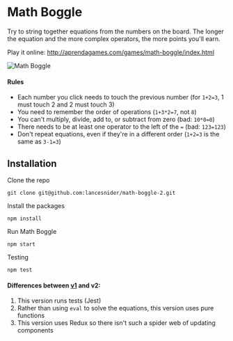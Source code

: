 # Math Boggle

Try to string together equations from the numbers on the board. The longer the equation and the more complex operators, the more points you'll earn. 

Play it online: http://aprendagames.com/games/math-boggle/index.html

![Math Boggle](https://cloud.githubusercontent.com/assets/3202211/19063047/7f54266e-89bc-11e6-9440-3bdf3903ae7a.gif)

#### Rules

- Each number you click needs to touch the previous number (for `1+2=3`, 1 must touch 2 and 2 must touch 3)
- You need to remember the order of operations (`1+3*2=7`, not `8`)
- You can't multiply, divide, add to, or subtract from zero (bad: `10*0=0`)
- There needs to be at least one operator to the left of the `=` (bad: `123=123`)
- Don't repeat equations, even if they're in a different order (`1+2=3` is the same as `3-1=3`)

## Installation

Clone the repo 
```shell
git clone git@github.com:lancesnider/math-boggle-2.git
```
Install the packages
```shell
npm install
```
Run Math Boggle
```shell
npm start
```
Testing
```shell
npm test
```

#### Differences between [v1](https://github.com/lancesnider/math-boggle) and v2: 

1. This version runs tests (Jest)
2. Rather than using `eval` to solve the equations, this version uses pure functions
3. This version uses Redux so there isn't such a spider web of updating components
